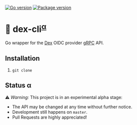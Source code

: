 [![Go version](https://img.shields.io/github/go-mod/go-version/reimersoftware/dex-cli?style=flat-square)](https://golang.org/)
[![Package version](https://img.shields.io/github/v/tag/reimersoftware/dex-cli?label=Package&style=flat-square)]()

# 📇 dex-cli<sup>[α](#status-α)</sup>

Go wrapper for the [Dex](https://github.com/dexidp/dex) OIDC provider [gRPC](https://grpc.io/) API.

## Installation

1. `git clone `

## Status α     

⚠️ _Warning:_ This project is in an experimental alpha stage:
- The API may be changed at any time without further notice.
- Development still happens on `master`.
- Pull Requests are highly appreciated!